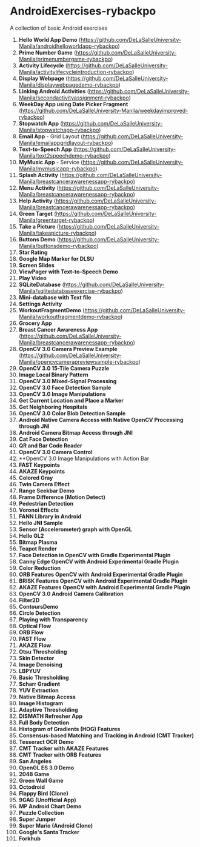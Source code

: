 # AndroidExercises-rybackpo

A collection of basic Android exercises

1. **Hello World App Demo** (https://github.com/DeLaSalleUniversity-Manila/androidhelloworldapp-rybackpo)
2. **Prime Number Game** (https://github.com/DeLaSalleUniversity-Manila/primenumbergame-rybackpo)
3. **Activity Lifecycle** (https://github.com/DeLaSalleUniversity-Manila/activitylifecycleintroduction-rybackpo)
4. **Display Webpage** (https://github.com/DeLaSalleUniversity-Manila/displaywebpagedemo-rybackpo)
5. **Linking Android Activities** (https://github.com/DeLaSalleUniversity-Manila/secondactivityassignment-rybackpo)
6. **WeekDay App using Date Picker Fragment** (https://github.com/DeLaSalleUniversity-Manila/weekdayimproved-rybackpo)
7. **Stopwatch App** (https://github.com/DeLaSalleUniversity-Manila/stopwatchapp-rybackpo)
8. **Email App** - Grid Layout (https://github.com/DeLaSalleUniversity-Manila/emailappgridlayout-rybackpo)
9. **Text-to-Speech App** (https://github.com/DeLaSalleUniversity-Manila/text2speechdemo-rybackpo)
10. **MyMusic App** - Service (https://github.com/DeLaSalleUniversity-Manila/mymusicapp-rybackpo)
11. **Splash Activity** (https://github.com/DeLaSalleUniversity-Manila/breastcancerawarenessapp-rybackpo)
12. **Menu Activity** (https://github.com/DeLaSalleUniversity-Manila/breastcancerawarenessapp-rybackpo)
13. **Help Activity** (https://github.com/DeLaSalleUniversity-Manila/breastcancerawarenessapp-rybackpo)
14. **Green Target** (https://github.com/DeLaSalleUniversity-Manila/greentarget-rybackpo)
15. **Take a Picture** (https://github.com/DeLaSalleUniversity-Manila/takeapicture-rybackpo)
16. **Buttons Demo** (https://github.com/DeLaSalleUniversity-Manila/buttonsdemo-rybackpo)
17. **Star Rating** 
18. **Google Map Marker for DLSU** 
19. **Screen Slides**
20. **ViewPager with Text-to-Speech Demo** 
21. **Play Video** 
22. **SQLiteDatabase** (https://github.com/DeLaSalleUniversity-Manila/sqlitedatabaseexercise-rybackpo)
23. **Mini-database with Text file** 
24. **Settings Activity** 
25. **WorkoutFragmentDemo** (https://github.com/DeLaSalleUniversity-Manila/workoutfragmentdemo-rybackpo)
26. **Grocery App** 
27. **Breast Cancer Awareness App** (https://github.com/DeLaSalleUniversity-Manila/breastcancerawarenessapp-rybackpo)
28. **OpenCV 3.0 Camera Preview Example** (https://github.com/DeLaSalleUniversity-Manila/opencvcamerapreviewsample-rybackpo)
29. **OpenCV 3.0 15-Tile Camera Puzzle** 
30. **Image Local Binary Pattern** 
31. **OpenCV 3.0 Mixed-Signal Processing**   
32. **OpenCV 3.0 Face Detection Sample** 
33. **OpenCV 3.0 Image Manipulations** 
34. **Get Current Location and Place a Marker** 
35. **Get Neighboring Hospitals** 
36. **OpenCV 3.0 Color Blob Detection Sample** 
37. **Android Native Camera Access with Native OpenCV Processing through JNI**
38. **Android Camera Bitmap Access through JNI** 
39. **Cat Face Detection** 
40. **QR and Bar Code Reader** 
41. **OpenCV 3.0 Camera Control** 
42. **OpenCV 3.0 Image Manipulations with Action Bar 
43. **FAST Keypoints** 
44. **AKAZE Keypoints** 
45. **Colored Gray** 
46. **Twin Camera Effect**
47. **Range Seekbar Demo** 
48. **Frame Difference (Motion Detect)**
49. **Pedestrian Detection** 
50. **Voronoi Effects** 
51. **FANN Library in Android** 
52. **Hello JNI Sample** 
53. **Sensor (Accelerometer) graph with OpenGL** 
54. **Hello GL2** 
55. **Bitmap Plasma** 
56. **Teapot Render** 
57. **Face Detection in OpenCV with Gradle Experimental Plugin** 
58. **Canny Edge OpenCV with Android Experimental Gradle Plugin** 
59. **Color Reduction** 
60. **ORB Features OpenCV with Android Experimental Gradle Plugin** 
61. **BRISK Features OpenCV with Android Experimental Gradle Plugin** 
62. **AKAZE Features OpenCV with Android Experimental Gradle Plugin** 
63. **OpenCV 3.0 Android Camera Calibration** 
64. **Filter2D** 
65. **ContoursDemo** 
66. **Circle Detection** 
67. **Playing with Transparency** 
68. **Optical Flow** 
69. **ORB Flow** 
70. **FAST Flow** 
71. **AKAZE Flow** 
72. **Otsu Thresholding** 
73. **Skin Detector**
74. **Image Denoising** 
75. **LBPYUV** 
76. **Basic Thresholding** 
77. **Scharr Gradient**
78. **YUV Extraction** 
79. **Native Bitmap Access** 
80. **Image Histogram** 
81. **Adaptive Thresholding** 
82. **DISMATH Refresher App** 
83. **Full Body Detection** 
84. **Histogram of Gradients (HOG) Features** 
85. **Consensus-based Matching and Tracking in Android (CMT Tracker)** 
86. **Tesseract OCR Demo**
87. **CMT Tracker with AKAZE Features** 
88. **CMT Tracker with ORB Features** 
89. **San Angeles** 
90. **OpenGL ES 3.0 Demo** 
91. **2048 Game** 
92. **Green Wall Game** 
93. **Octodroid** 
94. **Flappy Bird (Clone)** 
95. **9GAG (Unofficial App)** 
96. **MP Android Chart Demo** 
97. **Puzzle Collection** 
98. **Super Jumper** 
99. **Super Mario (Android Clone)** 
100. **Google's Santa Tracker** 
101. **Forkhub** 
